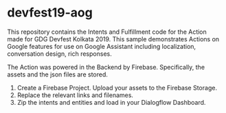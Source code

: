 # devfest19-aog
This repository contains the Intents and Fulfillment code for the Action made for GDG Devfest Kolkata 2019. 
This sample demonstrates Actions on Google features for use on Google Assistant including localization, conversation design, rich responses.

The Action was powered in the Backend by Firebase. Specifically, the assets and the json files are stored.
1. Create a Firebase Project. Upload your assets to the Firebase Storage.
2. Replace the relevant links and filenames.
3. Zip the intents and entities and load in your Dialogflow Dashboard.
